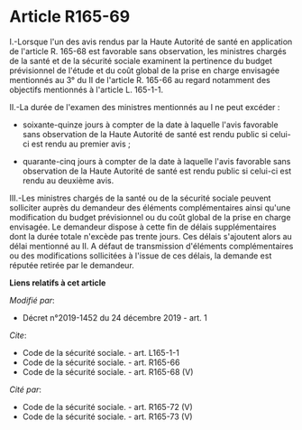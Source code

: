 # Article R165-69

I.-Lorsque l'un des avis rendus par la Haute Autorité de santé en application de l'article R. 165-68 est favorable sans
observation, les ministres chargés de la santé et de la sécurité sociale examinent la pertinence du budget prévisionnel de
l'étude et du coût global de la prise en charge envisagée mentionnés au 3° du II de l'article R. 165-66 au regard notamment
des objectifs mentionnés à l'article L. 165-1-1. 

II.-La durée de l'examen des ministres mentionnés au I ne peut excéder :

- soixante-quinze jours à compter de la date à laquelle l'avis favorable sans observation de la Haute Autorité de santé est
rendu public si celui-ci est rendu au premier avis ;

- quarante-cinq jours à compter de la date à laquelle l'avis favorable sans observation de la Haute Autorité de santé est
rendu public si celui-ci est rendu au deuxième avis. 

III.-Les ministres chargés de la santé ou de la sécurité sociale peuvent solliciter auprès du demandeur des éléments
complémentaires ainsi qu'une modification du budget prévisionnel ou du coût global de la prise en charge envisagée. Le
demandeur dispose à cette fin de délais supplémentaires dont la durée totale n'excède pas trente jours. Ces délais s'ajoutent
alors au délai mentionné au II. A défaut de transmission d'éléments complémentaires ou des modifications sollicitées à
l'issue de ces délais, la demande est réputée retirée par le demandeur.

**Liens relatifs à cet article**

_Modifié par_:

  - Décret n°2019-1452 du 24 décembre 2019 - art. 1

_Cite_:

  - Code de la sécurité sociale. - art. L165-1-1
  - Code de la sécurité sociale. - art. R165-66
  - Code de la sécurité sociale. - art. R165-68 (V)

_Cité par_:

  - Code de la sécurité sociale. - art. R165-72 (V)
  - Code de la sécurité sociale. - art. R165-73 (V)
